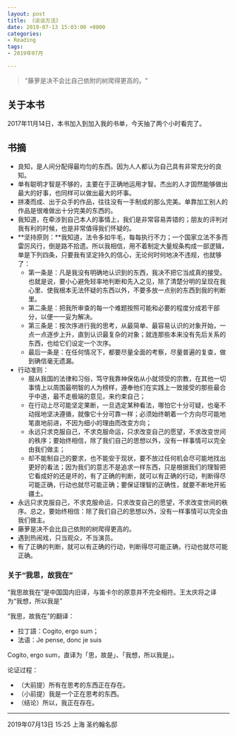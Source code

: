 ```yaml
---
layout: post
title: 《谈谈方法》
date: 2019-07-13 15:03:00 +0800
categories:
- Reading
tags:
- 2019年07月

---
```


<blockquote class="blockquote-center">
<p>"藤萝是决不会比自己依附的树爬得更高的。"</p>
</blockquote>

## 关于本书

2017年11月14日，本书加入到加入我的书单，今天抽了两个小时看完了。

## 书摘

- 良知，是人间分配得最均匀的东西。因为人人都认为自己具有非常充分的良知。
- 单有聪明才智是不够的，主要在于正确地运用才智。杰出的人才固然能够做出最大的好事，也同样可以做出最大的坏事。
- 拼凑而成、出于众手的作品，往往没有一手制成的那么完美。单靠加工别人的作品是很难做出十分完美的东西的。
- 我知道，在牵涉到自己本人的事情上，我们是非常容易弄错的；朋友的评判对我有利的时候，也是非常值得我们怀疑的。
- **坚持原则：**我知道，法令多如牛毛，每每执行不力；一个国家立法不多而雷厉风行，倒是路不拾遗。所以我相信，用不着制定大量规条构成一部逻辑，单是下列四条，只要我有坚定持久的信心，无论何时何地决不违规，也就够了：
	- 第一条是：凡是我没有明确地认识到的东西，我决不把它当成真的接受。也就是说，要小心避免轻率地判断和先入之见，除了清楚分明的呈现在我心里、使我根本无法怀疑的东西以外，不要多放一点别的东西到我的判断里。
	- 第二条是：把我所审查的每一个难题按照可能和必要的程度分成若干部分，以便一一妥为解决。
	- 第三条是：按次序进行我的思考，从最简单、最容易认识的对象开始，一点一点逐步上升，直到认识最复杂的对象；就连那些本来没有先后关系的东西，也给它们设定一个次序。
	- 最后一条是：在任何情况下，都要尽量全面的考察，尽量普遍的复查，做到确信毫无遗漏。
- 行动准则：
	- 服从我国的法律和习俗，笃守我靠神保佑从小就领受的宗教，在其他一切事情上以周围最明智的人为榜样，遵奉他们在实践上一致接受的那些最合乎中道，最不走极端的意见，来约束自己；
	- 在行动上尽可能坚定果断，一旦选定某种看法，哪怕它十分可疑，也毫不动摇地坚决遵循，就像它十分可靠一样；必须始终朝着一个方向尽可能地笔直地前进，不因为细小的理由而改变方向；
	- 永远只求克服自己，不求克服命运，只求改变自己的愿望，不求改变世间的秩序；要始终相信，除了我们自己的思想以外，没有一样事情可以完全由我们做主；
	- 却不能制自己的要求，也不能安于现状，要不放过任何机会尽可能地找出更好的看法；因为我们的意志不是追求一样东西，只是根据我们的理智把它看成好的还是坏的，有了正确的判断，就可以有正确的行动，判断得尽可能正确，行动也就尽可能正确；要保证理智的正确性，就要不断地开拓疆土。
- 永远只求克服自己，不求克服命运，只求改变自己的愿望，不求改变世间的秩序。总之，要始终相信：除了我们自己的思想以外，没有一样事情可以完全由我们做主。
- 藤萝是决不会比自己依附的树爬得更高的。
- 遇到热闹戏，只当观众，不当演员。
- 有了正确的判断，就可以有正确的行动，判断得尽可能正确，行动也就尽可能正确。


### 关于“我思，故我在”

“我思故我在”是中国国内旧译，与笛卡尔的原意并不完全相符。王太庆将之译为“我想，所以我是”

“我思，故我在”的翻译：

- 拉丁語：Cogito, ergo sum；
- 法语：Je pense, donc je suis

Cogito, ergo sum，直译为「思，故是」、「我想，所以我是」。

论证过程：

- （大前提）所有在思考的东西正在存在。
- （小前提）我是一个正在思考的东西。
- （结论）所以，我正在存在。

----

2019年07月13日 15:25 上海 圣约翰名邸




